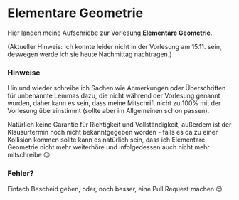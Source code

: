 # Elementare Geometrie

Hier landen meine Aufschriebe zur Vorlesung **Elementare Geometrie**.

(Aktueller Hinweis: Ich konnte leider nicht in der Vorlesung am 15.11. sein, deswegen werde ich sie heute Nachmittag nachtragen.)

### Hinweise

Hin und wieder schreibe ich Sachen wie Anmerkungen oder Überschriften für unbenannte Lemmas dazu,
die nicht während der Vorlesung genannt wurden, daher kann es sein,
dass meine Mitschrift nicht zu 100% mit der Vorlesung übereinstimmt (sollte aber im Allgemeinen schon passen).

Natürlich keine Garantie für Richtigkeit und Vollständigkeit, außerdem ist der Klausurtermin noch nicht bekanntgegeben worden - falls es da zu einer Kollision kommen sollte kann es natürlich sein, dass ich Elementare Geometrie nicht mehr weiterhöre und infolgedessen auch nicht mehr mitschreibe :wink:

### Fehler?

Einfach Bescheid geben, oder, noch besser, eine Pull Request machen :blush:
